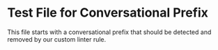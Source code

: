 

# Test File for Conversational Prefix

This file starts with a conversational prefix that should be detected and removed by our custom linter rule.
